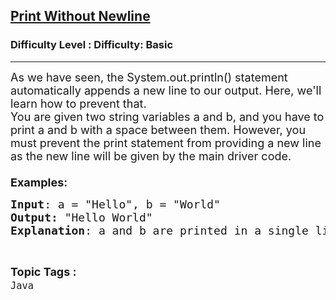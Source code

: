 <h2><a href="https://www.geeksforgeeks.org/problems/print-without-newline-1605265372/1?page=2&difficulty=Basic&status=unsolved,attempted&sortBy=accuracy">Print Without Newline</a></h2><h3>Difficulty Level : Difficulty: Basic</h3><hr><div class="problems_problem_content__Xm_eO"><p><span style="font-size: 18px;">As we have seen, the System.out.println() statement automatically appends a new line to our output. Here, we'll learn how to prevent that.<br>You are given two string variables a and b, and you have to print a and b with a space between them. However, you must prevent the print statement from providing a new line as the new line will be given by the main driver code.<br><br><strong>Examples:</strong></span></p>
<pre><span style="font-size: 18px;"><strong>Input</strong>: a = "Hello", b = "World"
<strong>Output:</strong> "Hello World"
<strong>Explanation</strong>: a and b are printed in a single line and a space separates them.The new line is provided by the driver code.</span></pre></div><br><p><span style=font-size:18px><strong>Topic Tags : </strong><br><code>Java</code>&nbsp;